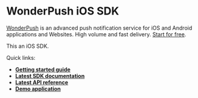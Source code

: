 # WonderPush iOS SDK

[WonderPush](https://www.wonderpush.com) is an advanced push notification service for iOS and Android applications and Websites. High volume and fast delivery. [Start for free](https://dashboard.wonderpush.com/account/signup).

This an iOS SDK.

Quick links:
* [**Getting started guide**](https://docs.wonderpush.com/docs/ios-quickstart)
* [**Latest SDK documentation**](https://wonderpush.github.io/wonderpush-ios-sdk/)
* [**Latest API reference**](https://docs.wonderpush.com/docs/ios-sdk)
* [**Demo application**](https://github.com/wonderpush/wonderpush-ios-demo)
